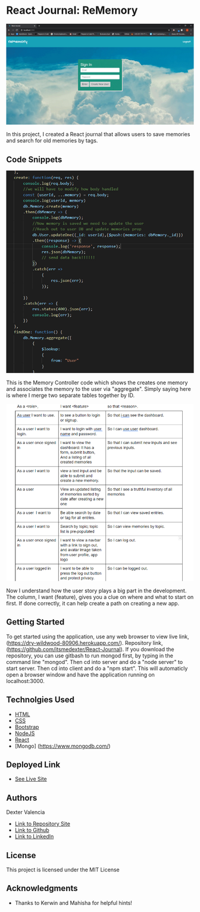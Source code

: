 # React Journal: ReMemory

![Click Here!](./pics/Project3_app.gif)

In this project, I created a React journal that allows users to save memories and search for old memories by tags.

## Code Snippets

![OMG](./pics/memorycontroller.jpg)

This is the Memory Controller code which shows the creates one memory and associates the memory to the user via "aggregate". Simply saying here is where I merge two separate tables together by ID. 

![OMG](./pics/userstory.jpg)

Now I understand how the user story plays a big part in the development. The column, I want (feature), gives you a clue on where and what to start on first. If done correctly, it can help create a path on creating a new app. 

## Getting Started

To get started using the application, use any web browser to view live link, (https://dry-wildwood-80906.herokuapp.com/). Repository link, (https://github.com/itsmedexter/React-Journal). If you download the repository, you can use gitbash to run mongod first, by typing in the command line "mongod". Then cd into server and do a "node server" to start server. Then cd into client and do a "npm start". This will automaticly open a browser window and have the application running on localhost:3000.   

## Technolgies Used

* [HTML](https://developer.mozilla.org/en-US/docs/Web/HTML)
* [CSS](https://developer.mozilla.org/en-US/docs/Web/CSS)
* [Bootstrap](https://getbootstrap.com/)
* [NodeJS](https://nodejs.org/en/)
* [React](https://reactjs.org/)
* [Mongo] (https://www.mongodb.com/)


## Deployed Link

* [See Live Site](https://dry-wildwood-80906.herokuapp.com/)


## Authors

Dexter Valencia 

- [Link to Repository Site](https://github.com/itsmedexter/React-Journal)
- [Link to Github](https://github.com/itsmedexter)
- [Link to LinkedIn](https://www.linkedin.com/in/dextervalencia/)

## License

This project is licensed under the MIT License 

## Acknowledgments

* Thanks to Kerwin and Mahisha for helpful hints!  


